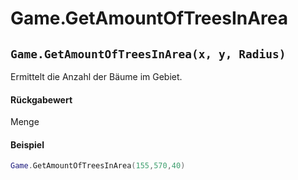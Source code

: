 # Game.GetAmountOfTreesInArea

## `Game.GetAmountOfTreesInArea(x, y, Radius)`

Ermittelt die Anzahl der Bäume im Gebiet.

#### Rückgabewert

Menge

#### Beispiel

```lua
Game.GetAmountOfTreesInArea(155,570,40)
```
